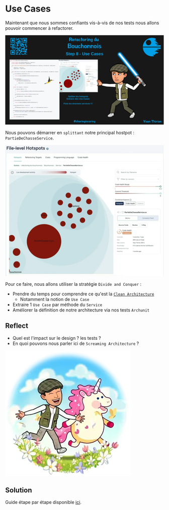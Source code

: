 # Use Cases
Maintenant que nous sommes confiants vis-à-vis de nos tests nous allons pouvoir commencer à refactorer.

![Step 8 - Use Cases](../img/step8.webp)

Nous pouvons démarrer en `splittant` notre principal hostpot : `PartieDeChasseService`.

![Service Hotspot](steps/img/08.use-cases/hotspot-service.webp)

Pour ce faire, nous allons utiliser la stratégie `Divide and Conquer` :
- Prendre du temps pour comprendre ce qu'est la [`Clean Architecture`](https://xtrem-tdd.netlify.app/Flavours/Architecture/clean-architecture)
  - Notamment la notion de `Use Case`
- Extraire 1 `Use Case` par méthode du `Service`
- Améliorer la définition de notre architecture via nos tests `Archunit`

## Reflect
- Quel est l'impact sur le design ? les tests ?
- En quoi pouvons nous parler ici de `Screaming Architecture` ?

![Properties](steps/img/08.use-cases/use-cases.webp)

## Solution
Guide étape par étape disponible [ici](steps/08.use-cases.md).